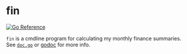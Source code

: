 # fin

[![Go Reference][badge]][pkgsite]

`fin` is a cmdline program for calculating my monthly finance summaries.
See [`doc.go`](doc.go) or [godoc](pkgsite) for more info.

[badge]: https://pkg.go.dev/badge/go.seankhliao.com/mono/go/cmd/fin.svg
[pkgsite]: https://pkg.go.dev/go.seankhliao.com/mono/go/cmd/fin
